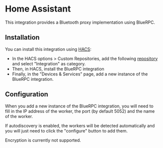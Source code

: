# Home Assistant

This integration provides a Bluetooth proxy implementation using BlueRPC.

## Installation

You can install this integration using [HACS](https://hacs.xyz/):

- In the HACS options > Custom Repositories, add the following [repository](https://github.com/BlueRPC/hass) and select "Integration" as category.
- Then, in HACS, install the BlueRPC integration
- Finally, in the "Devices & Services" page, add a new instance of the BlueRPC integration.

## Configuration

When you add a new instance of the BlueRPC integration, you will need to fill in the IP address of the worker, the port (by default 5052) and the name of the worker. 

If autodiscovery is enabled, the workers will be detected automatically and you will just need to click the "configure" button to add them.

Encryption is currently not supported.

